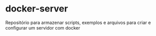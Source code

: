 # docker-server
Repositório para armazenar scripts, exemplos e arquivos para criar e configurar um servidor com docker
